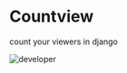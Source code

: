# Countview
count your viewers in django


![developer](https://img.shields.io/badge/Developed%20By%20%3A-Andrew%20Aoki-red)

